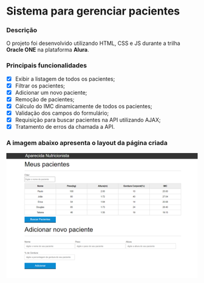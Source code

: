 # Sistema para gerenciar pacientes

### Descrição
O projeto foi desenvolvido utilizando HTML, CSS e JS durante a trilha **Oracle ONE** na plataforma **Alura**.

### Principais funcionalidades
- [x] Exibir a listagem de todos os pacientes;
- [x] Filtrar os pacientes;
- [x] Adicionar um novo paciente;
- [x] Remoção de pacientes;
- [x] Cálculo do IMC dinamicamente de todos os pacientes;
- [x] Validação dos campos do formulário;
- [x] Requisição para buscar pacientes na API utilizando AJAX;
- [x] Tratamento de erros da chamada a API.

### A imagem abaixo apresenta o layout da página criada
![](./img/layout-tabela-nutricao.png)
